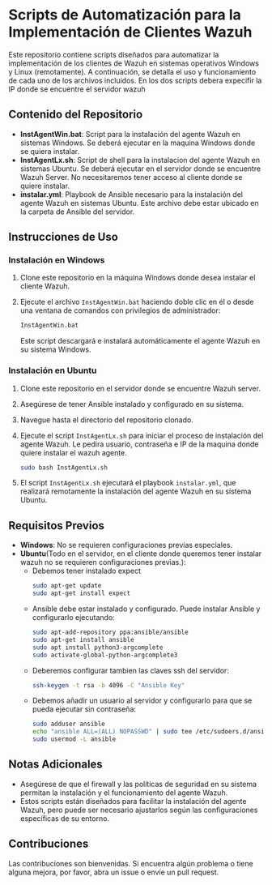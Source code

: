# Scripts de Automatización para la Implementación de Clientes Wazuh

Este repositorio contiene scripts diseñados para automatizar la implementación de los clientes de Wazuh en sistemas operativos Windows y Linux (remotamente). A continuación, se detalla el uso y funcionamiento de cada uno de los archivos incluidos.
En los dos scripts debera expecifir la IP donde se encuentre el servidor wazuh

## Contenido del Repositorio

- **InstAgentWin.bat**: Script para la instalación del agente Wazuh en sistemas Windows. Se deberá ejecutar en la maquina Windows donde se quiera instalar.
- **InstAgentLx.sh**: Script de shell para la instalacion del agente Wazuh en sistemas Ubuntu. Se deberá ejecutar en el servidor donde se encuentre Wazuh Server. No necesitaremos tener acceso al cliente donde se quiere instalar.
- **instalar.yml**: Playbook de Ansible necesario para la instalación del agente Wazuh en sistemas Ubuntu. Este archivo debe estar ubicado en la carpeta de Ansible del servidor.

## Instrucciones de Uso

### Instalación en Windows

1. Clone este repositorio en la máquina Windows donde desea instalar el cliente Wazuh.
2. Ejecute el archivo `InstAgentWin.bat` haciendo doble clic en él o desde una ventana de comandos con privilegios de administrador:

    ```sh
    InstAgentWin.bat
    ```

   Este script descargará e instalará automáticamente el agente Wazuh en su sistema Windows.

### Instalación en Ubuntu

1. Clone este repositorio en el servidor donde se encuentre Wazuh server.
2. Asegúrese de tener Ansible instalado y configurado en su sistema.
3. Navegue hasta el directorio del repositorio clonado.
4. Ejecute el script `InstAgentLx.sh` para iniciar el proceso de instalación del agente Wazuh. Le pedira usuario, contraseña e IP de la maquina donde quiere instalar el wazuh agente.

    ```sh
    sudo bash InstAgentLx.sh
    ```

6. El script `InstAgentLx.sh` ejecutará el playbook `instalar.yml`, que realizará remotamente la instalación del agente Wazuh en su sistema Ubuntu.

## Requisitos Previos

- **Windows**: No se requieren configuraciones previas especiales.
- **Ubuntu**(Todo en el servidor, en el cliente donde queremos tener instalar wazuh no se requieren configuraciones previas.):
  - Debemos tener instalado expect
    ```sh
    sudo apt-get update
    sudo apt-get install expect
    ```
  - Ansible debe estar instalado y configurado. Puede instalar Ansible y configurarlo ejecutando:
    ```sh
    sudo apt-add-repository ppa:ansible/ansible
    sudo apt-get install ansible
    sudo apt install python3-argcomplete
    sudo activate-global-python-argcomplete3
    ```
  - Deberemos configurar tambien las claves ssh del servidor:
    ```sh
    ssh-keygen -t rsa -b 4096 -C "Ansible Key"
    ```
  - Debemos añadir un usuario al servidor y configurarlo para que se pueda ejecutar sin contraseña:
    ```sh
    sudo adduser ansible
    echo "ansible ALL=(ALL) NOPASSWD" | sudo tee /etc/sudoers.d/ansible
    sudo usermod -L ansible
    ```
## Notas Adicionales

- Asegúrese de que el firewall y las políticas de seguridad en su sistema permitan la instalación y el funcionamiento del agente Wazuh.
- Estos scripts están diseñados para facilitar la instalación del agente Wazuh, pero puede ser necesario ajustarlos según las configuraciones específicas de su entorno.

## Contribuciones

Las contribuciones son bienvenidas. Si encuentra algún problema o tiene alguna mejora, por favor, abra un issue o envíe un pull request.
